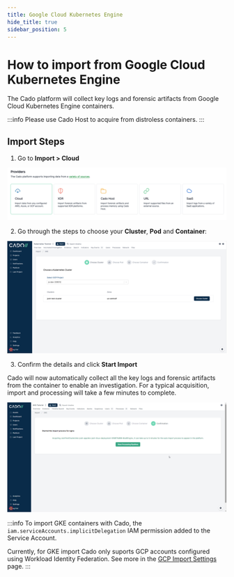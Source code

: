```yaml
---
title: Google Cloud Kubernetes Engine
hide_title: true
sidebar_position: 5
---
```


# How to import from Google Cloud Kubernetes Engine

The Cado platform will collect key logs and forensic artifacts from Google Cloud Kubernetes Engine containers.

:::info
Please use Cado Host to acquire from distroless containers.
:::


## Import Steps

1) Go to **Import > Cloud**

![Cado Import Screen showing the Kubernetes Engine options](/img/import-cloud-focus.png)

2) Go through the steps to choose your **Cluster**, **Pod** and **Container**:

![Cado Import Screen showing the available Kubernetes Engine Clusters](/img/gke.png)

3) Confirm the details and click **Start Import**

Cado will now automatically collect all the key logs and forensic artifacts from the container to enable an investigation.
For a typical acquisition, import and processing will take a few minutes to complete.

![Cado showing the confirmation screen of a successful Kubernetes Engine container capture](/img/eks3.png)

:::info
To import GKE containers with Cado, the `iam.serviceAccounts.implicitDelegation` IAM permission added to the Service Account.

Currently, for GKE import Cado only suports GCP accounts configured using Workload Identity Federation. See more in the [GCP Import Settings](/cado-response/deploy/gcp/gcp-settings#workload-identity-federation) page.
:::



